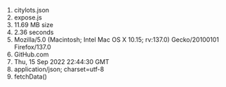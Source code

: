 1. citylots.json
2. expose.js
3. 11.69 MB size
4. 2.36 seconds
5. Mozilla/5.0 (Macintosh; Intel Mac OS X 10.15; rv:137.0) Gecko/20100101 Firefox/137.0
6. GitHub.com
7. Thu, 15 Sep 2022 22:44:30 GMT
8. application/json; charset=utf-8
9. fetchData()